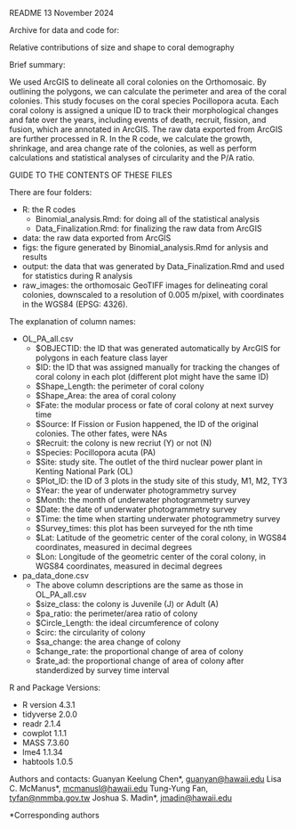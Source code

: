 README
13 November 2024

Archive for data and code for:

Relative contributions of size and shape to coral demography

Brief summary: 

We used ArcGIS to delineate all coral colonies on the Orthomosaic. By outlining the polygons, we can calculate the perimeter and area of the coral colonies. This study focuses on the coral species Pocillopora acuta. Each coral colony is assigned a unique ID to track their morphological changes and fate over the years, including events of death, recruit, fission, and fusion, which are annotated in ArcGIS. The raw data exported from ArcGIS are further processed in R. In the R code, we calculate the growth, shrinkage, and area change rate of the colonies, as well as perform calculations and statistical analyses of circularity and the P/A ratio.


GUIDE TO THE CONTENTS OF THESE FILES

There are four folders:
- R: the R codes
	- Binomial_analysis.Rmd: for doing all of the statistical analysis
	- Data_Finalization.Rmd: for finalizing the raw data from ArcGIS
- data: the raw data exported from ArcGIS
- figs: the figure generated by Binomial_analysis.Rmd for anlysis and results
- output: the data that was generated by Data_Finalization.Rmd and used for statistics during R analysis
- raw_images: the orthomosaic GeoTIFF images for delineating coral colonies, downscaled to a resolution of 0.005 m/pixel, with coordinates in the WGS84 (EPSG: 4326).

The explanation of column names:
- OL_PA_all.csv
	- $OBJECTID: the ID that was generated automatically by ArcGIS for polygons in each feature class layer
	- $ID: the ID that was assigned manually for tracking the changes of coral colony in each plot (different plot might have the same ID)
	- $Shape_Length: the perimeter of coral colony
	- $Shape_Area: the area of coral colony
	- $Fate: the modular process or fate of coral colony at next survey time
	- $Source: If Fission or Fusion happened, the ID of the original colonies. The other fates, were NAs
	- $Recruit: the colony is new recriut (Y) or not (N)
	- $Species: Pocillopora acuta (PA)
	- $Site: study site. The outlet of the third nuclear power plant in Kenting National Park (OL)
	- $Plot_ID: the ID of 3 plots in the study site of this study, M1, M2, TY3
	- $Year: the year of underwater photogrammetry survey
	- $Month: the month of underwater photogrammetry survey
	- $Date: the date of underwater photogrammetry survey
	- $Time: the time when starting underwater photogrammetry survey
	- $Survey_times: this plot has been surveyed for the nth time
	- $Lat: Latitude of the geometric center of the coral colony, in WGS84 coordinates, measured in decimal degrees
	- $Lon: Longitude of the geometric center of the coral colony, in WGS84 coordinates, measured in decimal degrees
- pa_data_done.csv
	- The above column descriptions are the same as those in OL_PA_all.csv
	- $size_class: the colony is Juvenile (J) or Adult (A)
	- $pa_ratio: the perimeter/area ratio of colony
	- $Circle_Length: the ideal circumference of colony
	- $circ: the circularity of colony
	- $sa_change: the area change of colony
	- $change_rate: the proportional change of area of colony
	- $rate_ad: the proportional change of area of colony after standerdized by survey time interval

R and Package Versions:
- R version 4.3.1
- tidyverse 2.0.0
- readr 2.1.4
- cowplot 1.1.1
- MASS 7.3.60
- lme4 1.1.34
- habtools 1.0.5

Authors and contacts: 
Guanyan Keelung Chen*, guanyan@hawaii.edu
Lisa C. McManus*, mcmanusl@hawaii.edu
Tung-Yung Fan, tyfan@nmmba.gov.tw
Joshua S. Madin*, jmadin@hawaii.edu

*Corresponding authors
